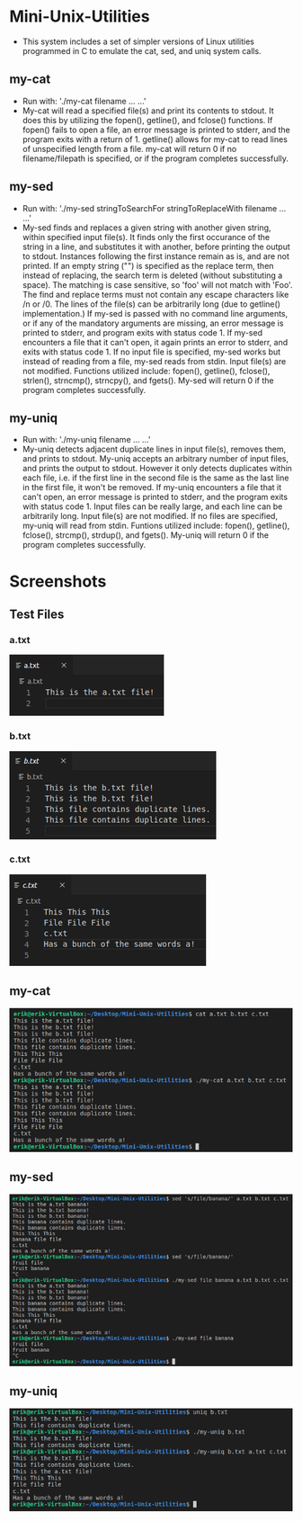 # Mini-Unix-Utilities
* This system includes a set of simpler versions of Linux utilities programmed in C to emulate the cat, sed, and uniq system calls.
## my-cat
* Run with: './my-cat filename ... ...'
* My-cat will read a specified file(s) and print its contents to stdout. It does this by utilizing the fopen(), getline(), and fclose() functions. If fopen() fails to open a file, an error message is printed to stderr, and the program exits with a return of 1. getline() allows for my-cat to read lines of unspecified length from a file. my-cat will return 0 if no filename/filepath is specified, or if the program completes successfully.
## my-sed
* Run with: './my-sed stringToSearchFor stringToReplaceWith filename ... ...'
* My-sed finds and replaces a given string with another given string, within specified input file(s). It finds only the first occurance of the string in a line, and substitutes it with another, before printing the output to stdout. Instances following the first instance remain as is, and are not printed. If an empty string ("") is specified as the replace term, then instead of replacing, the search term is deleted (without substituting a space). The matching is case sensitive, so 'foo' will not match with 'Foo'. The find and replace terms must not contain any escape characters like /n or /0. The lines of the file(s) can be arbitrarily long (due to getline() implementation.) If my-sed is passed with no command line arguments, or if any of the mandatory arguments are missing, an error message is printed to stderr, and program exits with status code 1. If my-sed encounters a file that it can't open, it again prints an error to stderr, and exits with status code 1. If no input file is specified, my-sed works but instead of reading from a file, my-sed reads from stdin. Input file(s) are not modified. Functions utilized include: fopen(), getline(), fclose(), strlen(), strncmp(), strncpy(), and fgets(). My-sed will return 0 if the program completes successfully.
## my-uniq
* Run with: './my-uniq filename ... ...'
* My-uniq detects adjacent duplicate lines in input file(s), removes them, and prints to stdout. My-uniq accepts an arbitrary number of input files, and prints the output to stdout. However it only detects duplicates within each file, i.e. if the first line in the second file is the same as the last line in the first file, it won't be removed. If my-uniq encounters a file that it can't open, an error message is printed to stderr, and the program exits with status code 1. Input files can be really large, and each line can be arbitrarily long. Input file(s) are not modified. If no files are specified, my-uniq will read from stdin. Funtions utilized include: fopen(), getline(), fclose(), strcmp(), strdup(), and fgets(). My-uniq will return 0 if the program completes successfully.
# Screenshots
## Test Files
### a.txt
![Alt text](/screenshots/a.png?raw=true "a.txt")
### b.txt
![Alt text](/screenshots/b.png?raw=true "b.txt")
### c.txt
![Alt text](/screenshots/c.png?raw=true "c.txt")
## my-cat
![Alt text](/screenshots/cat.png?raw=true "cat")
## my-sed
![Alt text](/screenshots/sed.png?raw=true "sed")
## my-uniq
![Alt text](/screenshots/uniq.png?raw=true "uniq")
